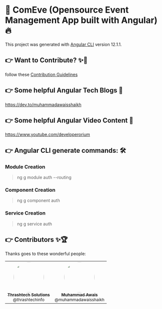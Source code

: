 # 📅 ComEve (Opensource Event Management App built with Angular) 🔥

This project was generated with [Angular CLI](https://github.com/angular/angular-cli) version 12.1.1.

## 👉 Want to Contribute? ✨🔋
follow these [Contribution Guidelines](https://github.com/muhammadawaisshaikh/community-events-angular/blob/main/Contributing.md)

## 👉 Some helpful Angular Tech Blogs 📝
https://dev.to/muhammadawaisshaikh

## 👉 Some helpful Angular Video Content 🎥
https://www.youtube.com/developerorium

## 👉 Angular CLI generate commands: 🛠

### Module Creation
> ng g module auth --routing

### Component Creation
> ng g component auth

### Service Creation
> ng g service auth

## 👉 Contributors ✨🏆

Thanks goes to these wonderful people:

<table>
  <tbody>
    <tr>
      <td align="center">
        <a href="https://github.com/thrashtechinfo" rel="nofollow">
          <img src="https://avatars2.githubusercontent.com/u/72252901?s=460&u=615081a4b9a97dfe658e50a2c5b4572279e0b6f1&v=4" width="100px;" alt="" style="max-width:100%; border-radius: 50%;"><br>
          <sub><b>Thrashtech Solutions</b></sub><br>
          <sub>@thrashtechinfo</sub>
        </a>
      </td>
      <td align="center">
        <a href="https://github.com/muhammadawaisshaikh" rel="nofollow">
          <img src="https://avatars2.githubusercontent.com/u/24633059?s=460&u=19555ad8fcd6f89b231927b19650d05193d257e0&v=4" width="100px;" alt="" style="max-width:100%; border-radius: 50%;"><br>
          <sub><b>Muhammad Awais</b></sub><br>
          <sub>@muhammadawaisshaikh</sub>
        </a>
      </td>
    </tr>
  </tbody>
</table>

